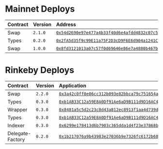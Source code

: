 # Mainnet Deploys

| Contract | Version | Address                                                                                                                 |
| :------- | :------ | :---------------------------------------------------------------------------------------------------------------------- |
| Swap     | `2.1.0` | [`0x54d2690e97e477a4b33f40d6e4afdd4832c07c57`](https://etherscan.io/address/0x54d2690e97e477a4b33f40d6e4afdd4832c07c57) |
| Types    | `0.2.0` | [`0x2fA5d35f9c99E11a75F2D3cD9F6E6d904a1241C5`](https://etherscan.io/address/0x2fA5d35f9c99E11a75F2D3cD9F6E6d904a1241C5) |
| Swap     | `1.0.0` | [`0x8fd3121013a07c57f0d69646e86e7a4880b467b7`](https://etherscan.io/address/0x8fd3121013a07c57f0d69646e86e7a4880b467b7) |

# Rinkeby Deploys

| Contract | Version | Application                                                                                                                     |
| :------- | :------ | :------------------------------------------------------------------------------------------------------------------------------ |
| Swap     | `2.2.0` | [`0x3a42c0ff0e06cc312b093e82bbca79c751654a62`](https://rinkeby.etherscan.io/address/0x3a42c0ff0e06cc312b093e82bbca79c751654a62) |
| Types    | `0.3.0` | [`0xb1AB33C12a59E8A0Df91Ae6aD9B111d9D16AC465`](https://rinkeby.etherscan.io/address/0xb1AB33C12a59E8A0Df91Ae6aD9B111d9D16AC465) |
| Wrapper  | `0.3.0` | [`0x8481a5c5d2c23c8d43a812ec8913f1aa4d739db9`](https://rinkeby.etherscan.io/address/0x8481a5c5d2c23c8d43a812ec8913f1aa4d739db9) |
| Types    | `0.3.0` | [`0xb1AB33C12a59E8A0Df91Ae6aD9B111d9D16AC465`](https://rinkeby.etherscan.io/address/0xb1AB33C12a59E8A0Df91Ae6aD9B111d9D16AC465) |
| Indexer  | `0.3.0` | [`0x6299e178413d6b7903c365dda1d4f23e37868b25`](https://rinkeby.etherscan.io/address/0x6299e178413d6b7903c365dda1d4f23e37868b25) |
| Delegate-Factory   | `0.2.0` | [`0x1b217076a9b43983e27036b9e7326fc6172b68da`](https://rinkeby.etherscan.io/address/0x1b217076a9b43983e27036b9e7326fc6172b68da) |